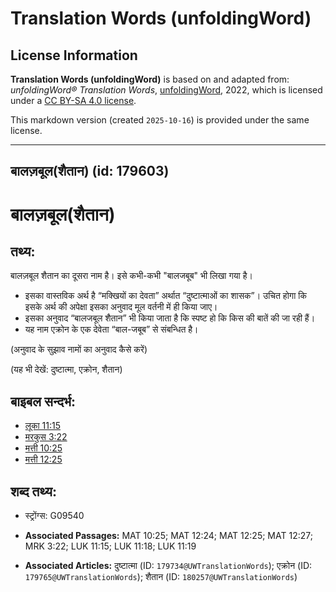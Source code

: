 # Translation Words (unfoldingWord)

## License Information

**Translation Words (unfoldingWord)** is based on and adapted from: _unfoldingWord® Translation Words_, [unfoldingWord](https://unfoldingword.org/utw), 2022, which is licensed under a [CC BY-SA 4.0 license](https://creativecommons.org/licenses/by-sa/4.0/legalcode.en).

This markdown version (created `2025-10-16`) is provided under the same license.



--------------------------------

## बालज़बूल(शैतान) (id: 179603)

बालज़बूल(शैतान)
==============

तथ्य:
-----

बालज़बूल शैतान का दूसरा नाम है। इसे कभी\-कभी "बालजबूब" भी लिखा गया है।

* इसका वास्तविक अर्थ है “मक्खियों का देवता” अर्थात “दुष्टात्माओं का शासक”। उचित होगा कि इसके अर्थ की अपेक्षा इसका अनुवाद मूल वर्तनी में ही किया जाए।
* इसका अनुवाद “बालजबूल शैतान” भी किया जाता है कि स्पष्ट हो कि किस की बातें की जा रही हैं।
* यह नाम एक्रोन के एक देवेता “बाल\-जबूब” से संबन्धित है।

(अनुवाद के सुझाव नामों का अनुवाद कैसे करें)

(यह भी देखें: दुष्टात्मा, एक्रोन, शैतान)

बाइबल सन्दर्भ:
--------------

* [लूका 11:15](https://ref.ly/Luke11:15)
* [मरकुस 3:22](https://ref.ly/Mark3:22)
* [मत्ती 10:25](https://ref.ly/Matt10:25)
* [मत्ती 12:25](https://ref.ly/Matt12:25)

शब्द तथ्य:
----------

* स्ट्रोंग्स: G09540

* **Associated Passages:** MAT 10:25; MAT 12:24; MAT 12:25; MAT 12:27; MRK 3:22; LUK 11:15; LUK 11:18; LUK 11:19
* **Associated Articles:** दुष्टात्मा (ID: `179734@UWTranslationWords`); एक्रोन (ID: `179765@UWTranslationWords`); शैतान (ID: `180257@UWTranslationWords`)

